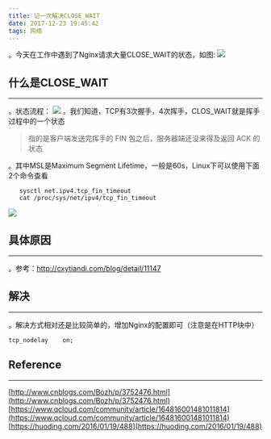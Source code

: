 ```yaml
---
title: 记一次解决CLOSE_WAIT
date: 2017-12-23 19:45:42
tags: 网络
---
```


。今天在工作中遇到了Nginx请求大量CLOSE_WAIT的状态，如图:
![](http://slblogimg.oss-cn-beijing.aliyuncs.com/images/20171223/problem.jpg)
<!--more-->
## 什么是CLOSE_WAIT
***
。状态流程：
![](http://slblogimg.oss-cn-beijing.aliyuncs.com/images/20171223/close_wait.jpg)
。我们知道，TCP有3次握手，4次挥手，CLOS_WAIT就是挥手过程中的一个状态
> 指的是客户端发送完挥手的 FIN 包之后，服务器端还没来得及返回 ACK 的状态

。其中MSL是Maximum Segment Lifetime，一般是60s，Linux下可以使用下面2个命令查看
```
   sysctl net.ipv4.tcp_fin_timeout
   cat /proc/sys/net/ipv4/tcp_fin_timeout
```
![](http://slblogimg.oss-cn-beijing.aliyuncs.com/images/20171223/ms.jpg)

## 具体原因
***
。参考：http://cxytiandi.com/blog/detail/11147

## 解决
***
。解决方式相对还是比较简单的，增加Nginx的配置即可（注意是在HTTP块中）
```
tcp_nodelay    on;
```

## Reference
***
[http://www.cnblogs.com/Bozh/p/3752476.html](http://www.cnblogs.com/Bozh/p/3752476.html)
[https://www.qcloud.com/community/article/164816001481011814](https://www.qcloud.com/community/article/164816001481011814)
[https://huoding.com/2016/01/19/488](https://huoding.com/2016/01/19/488)
